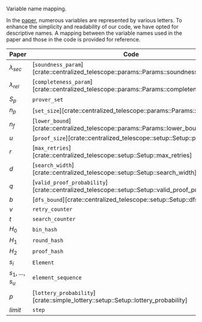 Variable name mapping.

In the [paper](https://iohk.io/en/research/library/papers/approximate-lower-bound-arguments/), numerous variables are represented by various letters. To enhance the simplicity and readability of our code, we have opted for descriptive names. A mapping between the variable names used in the paper and those in the code is provided for reference.


| Paper              | Code                                                                                             |
|--------------------|--------------------------------------------------------------------------------------------------|
| $\lambda_{sec}$    | [`soundness_param`][crate::centralized_telescope::params::Params::soundness_param]               |
| $\lambda_{rel}$    | [`completeness_param`][crate::centralized_telescope::params::Params::completeness_param]         |
| $S_p$              | `prover_set`                                                                                     |
| $n_p$              | [`set_size`][crate::centralized_telescope::params::Params::set_size]                             |
| $n_f$              | [`lower_bound`][crate::centralized_telescope::params::Params::lower_bound]                       |
| $u$                | [`proof_size`][crate::centralized_telescope::setup::Setup::proof_size]                           |
| $r$                | [`max_retries`][crate::centralized_telescope::setup::Setup::max_retries]                         |
| $d$                | [`search_width`][crate::centralized_telescope::setup::Setup::search_width]                       |
| $q$                | [`valid_proof_probability`][crate::centralized_telescope::setup::Setup::valid_proof_probability] |
| $b$                | [`dfs_bound`][crate::centralized_telescope::setup::Setup::dfs_bound]                             |
| $v$                | `retry_counter`                                                                                  |
| $t$                | `search_counter`                                                                                 |
| $H_0$              | `bin_hash`                                                                                       |
| $H_1$              | `round_hash`                                                                                     |
| $H_2$              | `proof_hash`                                                                                     |
| $s_i$              | `Element`                                                                                        |
| $s_1, \ldots, s_u$ | `element_sequence`                                                                               |
| $p$                | [`lottery_probability`][crate::simple_lottery::setup::Setup::lottery_probability]                |
| $limit$            | `step`                                                                                           |

